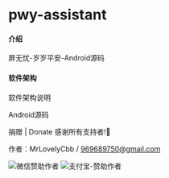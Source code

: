 # pwy-assistant

#### 介绍
屏无忧-岁岁平安-Android源码

#### 软件架构
软件架构说明

Android源码


捐赠 | Donate
感谢所有支持者!🙏

作者：MrLovelyCbb / 969689750@gmail.com

![微信赞助作者](https://images.gitee.com/uploads/images/2020/1225/110334_483b7d64_376457.png "屏幕截图.png")
![支付宝-赞助作者](https://images.gitee.com/uploads/images/2020/1225/110342_934d4adf_376457.png "屏幕截图.png")
